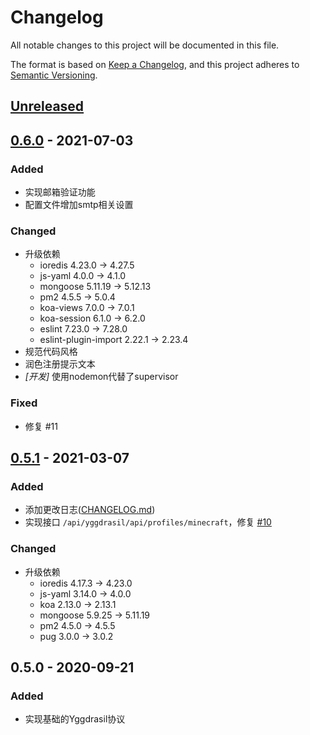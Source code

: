 # Changelog

All notable changes to this project will be documented in this file.

The format is based on [Keep a Changelog](https://keepachangelog.com/en/1.0.0/),
and this project adheres to [Semantic Versioning](https://semver.org/spec/v2.0.0.html).

## [Unreleased]

## [0.6.0] - 2021-07-03

### Added
- 实现邮箱验证功能
- 配置文件增加smtp相关设置

### Changed
- 升级依赖
  - ioredis 4.23.0 -> 4.27.5
  - js-yaml 4.0.0 -> 4.1.0
  - mongoose 5.11.19 -> 5.12.13
  - pm2 4.5.5 -> 5.0.4
  - koa-views 7.0.0 -> 7.0.1
  - koa-session 6.1.0 -> 6.2.0
  - eslint 7.23.0 -> 7.28.0
  - eslint-plugin-import 2.22.1 -> 2.23.4
- 规范代码风格
- 润色注册提示文本
- *[开发]* 使用nodemon代替了supervisor

### Fixed
- 修复 #11

## [0.5.1] - 2021-03-07
### Added
- 添加更改日志([CHANGELOG.md])
- 实现接口 `/api/yggdrasil/api/profiles/minecraft`，修复 [#10](https://github.com/GHAuth-Team/ghauth/issues/10)

### Changed
- 升级依赖
  - ioredis 4.17.3 -> 4.23.0
  - js-yaml 3.14.0 -> 4.0.0
  - koa 2.13.0 -> 2.13.1
  - mongoose 5.9.25 -> 5.11.19
  - pm2 4.5.0 -> 4.5.5
  - pug 3.0.0 -> 3.0.2

## 0.5.0 - 2020-09-21
### Added
- 实现基础的Yggdrasil协议

[CHANGELOG.md]: /CHANGELOG.md
[Unreleased]: https://github.com/GHAuth-Team/ghauth/compare/main...dev
[0.5.1]: https://github.com/GHAuth-Team/ghauth/releases/tag/v0.5.1
[0.6.0]: https://github.com/GHAuth-Team/ghauth/releases/tag/v0.6.0
